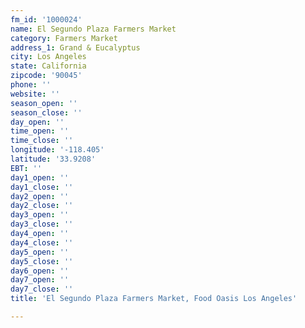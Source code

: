 ```yaml
---
fm_id: '1000024'
name: El Segundo Plaza Farmers Market
category: Farmers Market
address_1: Grand & Eucalyptus
city: Los Angeles
state: California
zipcode: '90045'
phone: ''
website: ''
season_open: ''
season_close: ''
day_open: ''
time_open: ''
time_close: ''
longitude: '-118.405'
latitude: '33.9208'
EBT: ''
day1_open: ''
day1_close: ''
day2_open: ''
day2_close: ''
day3_open: ''
day3_close: ''
day4_open: ''
day4_close: ''
day5_open: ''
day5_close: ''
day6_open: ''
day7_open: ''
day7_close: ''
title: 'El Segundo Plaza Farmers Market, Food Oasis Los Angeles'

---
```

